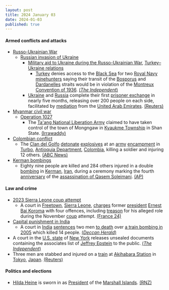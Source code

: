 ```yaml
---
layout: post
title: 2024 January 03
date: 2024-01-03
published: true
---
```



#### Armed conflicts and attacks

* [Russo-Ukrainian War](https://en.wikipedia.org/wiki/Russo-Ukrainian_War "Russo-Ukrainian War")
  * [Russian invasion of Ukraine](https://en.wikipedia.org/wiki/Russian_invasion_of_Ukraine "Russian invasion of Ukraine")
    * [Military aid to Ukraine during the Russo-Ukrainian War](https://en.wikipedia.org/wiki/List_of_military_aid_to_Ukraine_during_the_Russo-Ukrainian_War "List of military aid to Ukraine during the Russo-Ukrainian War"), [Turkey–Ukraine relations](https://en.wikipedia.org/wiki/Turkey%E2%80%93Ukraine_relations "Turkey–Ukraine relations")
      * [Turkey](https://en.wikipedia.org/wiki/Turkey "Turkey") denies access to the [Black Sea](https://en.wikipedia.org/wiki/Black_Sea "Black Sea") for two [Royal Navy](https://en.wikipedia.org/wiki/Royal_Navy "Royal Navy") [minehunters](https://en.wikipedia.org/wiki/Minehunter "Minehunter") saying their transit of the [Bosporus](https://en.wikipedia.org/wiki/Bosporus "Bosporus") and [Dardanelles](https://en.wikipedia.org/wiki/Dardanelles "Dardanelles") straits would be in violation of the [Montreux Convention of 1936](https://en.wikipedia.org/wiki/Montreux_Convention_Regarding_the_Regime_of_the_Straits "Montreux Convention Regarding the Regime of the Straits"). [(*The Independent*)](https://www.independent.co.uk/news/world/europe/turkey-britain-minehunter-ships-ukraine-b2472437.html)
    * [Ukraine](https://en.wikipedia.org/wiki/Ukraine "Ukraine") and [Russia](https://en.wikipedia.org/wiki/Russia "Russia") complete their first [prisoner exchange](https://en.wikipedia.org/wiki/Prisoner_exchange "Prisoner exchange") in nearly five months, releasing over 200 people on each side, facilitated by [mediation](https://en.wikipedia.org/wiki/Mediation "Mediation") from the [United Arab Emirates](https://en.wikipedia.org/wiki/United_Arab_Emirates "United Arab Emirates"). [(Reuters)](https://www.reuters.com/world/europe/russia-ukraine-stage-big-pow-exchange-after-uae-mediation-2024-01-03/)
* [Myanmar civil war](https://en.wikipedia.org/wiki/Myanmar_civil_war "Myanmar civil war")
  * [Operation 1027](https://en.wikipedia.org/wiki/Operation_1027 "Operation 1027")
    * The [Ta'ang National Liberation Army](https://en.wikipedia.org/wiki/Ta%27ang_National_Liberation_Army "Ta'ang National Liberation Army") claimed to have taken control of the town of Mongngaw in [Kyaukme Township](https://en.wikipedia.org/wiki/Kyaukme_Township "Kyaukme Township") in Shan State. [(Irrawaddy)](https://www.irrawaddy.com/news/war-against-the-junta/myanmar-junta-loses-town-dozens-of-troops-in-five-days-of-resistance-attacks.html)
* [Colombian conflict](https://en.wikipedia.org/wiki/Colombian_conflict "Colombian conflict")
  * The [Clan del Golfo](https://en.wikipedia.org/wiki/Clan_del_Golfo "Clan del Golfo") [detonate](https://en.wikipedia.org/wiki/Detonate "Detonate") [explosives](https://en.wikipedia.org/wiki/Explosive "Explosive") at an [army](https://en.wikipedia.org/wiki/National_Army_of_Colombia "National Army of Colombia") [encampment](https://en.wikipedia.org/wiki/Military_base "Military base") in [Turbo](https://en.wikipedia.org/wiki/Turbo%2C_Colombia "Turbo, Colombia"), [Antioquia Department](https://en.wikipedia.org/wiki/Antioquia_Department "Antioquia Department"), [Colombia](https://en.wikipedia.org/wiki/Colombia "Colombia"), killing a soldier and injuring 12 others. [(ABC News)](https://abcnews.go.com/amp/International/wireStory/1-soldier-killed-12-injured-attack-colombia-blamed-106075987)
* [Kerman bombings](https://en.wikipedia.org/wiki/Kerman_bombings "Kerman bombings")
  * Eighty nine people are killed and 284 others injured in a double [bombing](https://en.wikipedia.org/wiki/Bomb "Bomb") in [Kerman](https://en.wikipedia.org/wiki/Kerman "Kerman"), [Iran](https://en.wikipedia.org/wiki/Iran "Iran"), during a ceremony marking the fourth [anniversary](https://en.wikipedia.org/wiki/Anniversary "Anniversary") of the [assassination of Qasem Soleimani](https://en.wikipedia.org/wiki/Assassination_of_Qasem_Soleimani "Assassination of Qasem Soleimani"). [(AP)](https://apnews.com/article/iran-us-soleimani-explosion-kerman-2524cfed1d040370bf98000e2b53ad5a)

#### Law and crime

* [2023 Sierra Leone coup attempt](https://en.wikipedia.org/wiki/2023_Sierra_Leone_coup_attempt "2023 Sierra Leone coup attempt")
  * A court in [Freetown](https://en.wikipedia.org/wiki/Freetown "Freetown"), [Sierra Leone](https://en.wikipedia.org/wiki/Sierra_Leone "Sierra Leone"), [charges](https://en.wikipedia.org/wiki/Criminal_charge "Criminal charge") former [president](https://en.wikipedia.org/wiki/President_of_Sierra_Leone "President of Sierra Leone") [Ernest Bai Koroma](https://en.wikipedia.org/wiki/Ernest_Bai_Koroma "Ernest Bai Koroma") with four offences, including [treason](https://en.wikipedia.org/wiki/Treason "Treason") for his alleged role during the November [coup](https://en.wikipedia.org/wiki/Coup "Coup") attempt. [(France 24)](https://www.france24.com/en/africa/20240103-sierra-leone-charges-former-president-koroma-with-treason-over-coup-attempt)
* [Capital punishment in India](https://en.wikipedia.org/wiki/Capital_punishment_in_India "Capital punishment in India")
  * A court in [India](https://en.wikipedia.org/wiki/India "India") [sentences](https://en.wikipedia.org/wiki/Sentence_%28law%29 "Sentence (law)") two men [to death](https://en.wikipedia.org/wiki/Capital_punishment "Capital punishment") over [a train bombing in 2005](https://en.wikipedia.org/wiki/Jaunpur_train_bombing "Jaunpur train bombing") which killed 14 people. [(*Deccan Herald*)](https://www.deccanherald.com/india/uttar-pradesh/2005-shramjeevi-express-blast-case-accused-get-death-penalty-2834131)
* A court in the [U.S. state](https://en.wikipedia.org/wiki/U.S._state "U.S. state") of [New York](https://en.wikipedia.org/wiki/New_York_%28state%29 "New York (state)") releases unsealed documents containing the associates list of [Jeffrey Epstein](https://en.wikipedia.org/wiki/Jeffrey_Epstein "Jeffrey Epstein") to the public. [(*The Independent*)](https://www.independent.co.uk/news/world/americas/jeffrey-epstein-list-names-documents-b2472960.html)
* Three men are stabbed and injured on a [train](https://en.wikipedia.org/wiki/Rail_transport_in_Japan "Rail transport in Japan") at [Akihabara Station](https://en.wikipedia.org/wiki/Akihabara_Station "Akihabara Station") in [Tokyo](https://en.wikipedia.org/wiki/Tokyo "Tokyo"), [Japan](https://en.wikipedia.org/wiki/Japan "Japan"). [(Reuters)](https://www.reuters.com/world/asia-pacific/four-apparently-stabbed-train-station-tokyo-nhk-2024-01-03/)

#### Politics and elections

* [Hilda Heine](https://en.wikipedia.org/wiki/Hilda_Heine "Hilda Heine") is sworn in as [President](https://en.wikipedia.org/wiki/President_of_the_Marshall_Islands "President of the Marshall Islands") of the [Marshall Islands](https://en.wikipedia.org/wiki/Marshall_Islands "Marshall Islands"). [(RNZ)](https://www.rnz.co.nz/international/pacific-news/505980/hilda-heine-sworn-in-as-president-of-the-marshall-islands)
